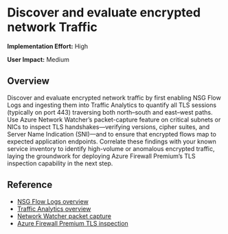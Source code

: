 #  Discover and evaluate encrypted network Traffic
**Implementation Effort:** High

**User Impact:** Medium

## Overview

Discover and evaluate encrypted network traffic by first enabling NSG Flow Logs and ingesting them into Traffic Analytics to quantify all TLS sessions (typically on port 443) traversing both north–south and east–west paths. Use Azure Network Watcher’s packet-capture feature on critical subnets or NICs to inspect TLS handshakes—verifying versions, cipher suites, and Server Name Indication (SNI)—and to ensure that encrypted flows map to expected application endpoints. Correlate these findings with your known service inventory to identify high-volume or anomalous encrypted traffic, laying the groundwork for deploying Azure Firewall Premium’s TLS inspection capability in the next step.

## Reference

* [NSG Flow Logs overview](https://learn.microsoft.com/en-us/azure/network-watcher/nsg-flow-logs-overview?tabs=Americas)
* [Traffic Analytics overview](https://learn.microsoft.com/en-us/azure/network-watcher/traffic-analytics?tabs=Americas)
* [Network Watcher packet capture](https://learn.microsoft.com/en-us/azure/network-watcher/packet-capture-overview)
* [Azure Firewall Premium TLS inspection](https://learn.microsoft.com/en-us/azure/firewall/premium-features#tls-inspection)
